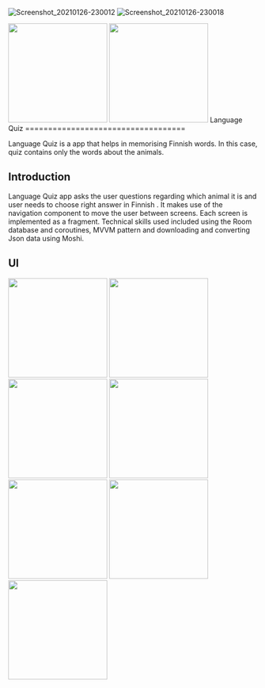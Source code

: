 ![Screenshot_20210126-230012]()
![Screenshot_20210126-230018]()

<img src="https://user-images.githubusercontent.com/74305561/111030407-bd930380-840a-11eb-9ddd-6a192101d911.png" width="200">

<img src="https://user-images.githubusercontent.com/74305561/111030413-c683d500-840a-11eb-94b0-6452ae413ca3.png" width="200">
Language Quiz
===================================

Language Quiz is a app that helps in memorising Finnish words.
In this case, quiz contains only the words about the animals.

Introduction
------------
 
Language Quiz app asks the user questions regarding which animal it is and user needs to choose right answer in Finnish .
It makes use of the navigation component to move the user between
screens. Each screen is implemented as a fragment. Technical skills used included using the Room database and coroutines, MVVM pattern and downloading and converting Json data using Moshi.

UI
------------

<img src="https://user-images.githubusercontent.com/74305561/111029988-86bbee00-8408-11eb-972a-504b4db5476b.png" width="200"> <img src="https://user-images.githubusercontent.com/74305561/111029994-90ddec80-8408-11eb-8daf-568403bf8cf5.png" width="200"> <img src="https://user-images.githubusercontent.com/74305561/111029999-93404680-8408-11eb-92f8-1fe8d17c2489.png" width="200"> <img src="https://user-images.githubusercontent.com/74305561/111030407-bd930380-840a-11eb-9ddd-6a192101d911.png" width="200"> <img src="https://user-images.githubusercontent.com/74305561/111030413-c683d500-840a-11eb-94b0-6452ae413ca3.png" width="200"> <img src="https://user-images.githubusercontent.com/74305561/111030002-95a2a080-8408-11eb-8421-9ad92e2695bc.png" width="200"> <img src="https://user-images.githubusercontent.com/74305561/111030008-99cebe00-8408-11eb-8976-c2193a8088b1.png" width="200">
